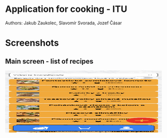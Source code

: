 # Application for cooking - ITU
Authors: Jakub Zaukolec, Slavomír Svorada, Jozef Čásar

# Screenshots
## Main screen - list of recipes
<img src="https://github.com/plosnak2/itu/blob/main/screenshots/screenshot6.JPG?raw=true" width="100%" height="200">
